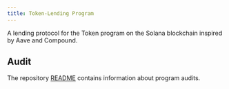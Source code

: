 ```yaml
---
title: Token-Lending Program
---
```


A lending protocol for the Token program on the Solana blockchain inspired by
Aave and Compound.

## Audit

The repository [README](https://github.com/solana-labs/solana-program-library#audits)
contains information about program audits.
